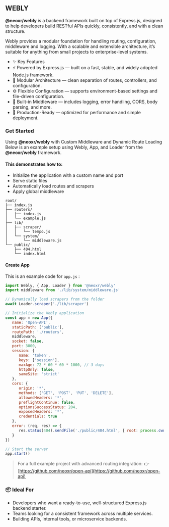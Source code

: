 ## WEBLY

**@neoxr/webly** is a backend framework built on top of Express.js, designed to help developers build RESTful APIs quickly, consistently, and with a clean structure.

Webly provides a modular foundation for handling routing, configuration, middleware and logging. With a scalable and extensible architecture, it’s suitable for anything from small projects to enterprise-level systems.

- ✨ Key Features
- ⚡ Powered by Express.js — built on a fast, stable, and widely adopted Node.js framework.
- 🧩 Modular Architecture — clean separation of routes, controllers, and configuration.
- ⚙️ Flexible Configuration — supports environment-based settings and file-driven configuration.
- 🧠 Built-in Middleware — includes logging, error handling, CORS, body parsing, and more.
- 🚀 Production-Ready — optimized for performance and simple deployment.

### Get Started

Using **@neoxr/webly** with Custom Middleware and Dynamic Route Loading
Below is an example setup using Webly, App, and Loader from the **@neoxr/webly** framework.

#### This demonstrates how to:

- Initialize the application with a custom name and port
- Serve static files
- Automatically load routes and scrapers
- Apply global middleware

```
root/
├── index.js
├── routers/
│   ├── index.js
│   └── example.js
├── lib/
│   ├── scraper/
│   │   └── tempo.js
│   └── system/
│       └── middleware.js
└── public/
    ├── 404.html
    └── index.html
```

#### Create App

This is an example code for `app.js` :

```Javascript
import Webly, { App, Loader } from '@neoxr/webly'
import middleware from './lib/system/middleware.js'

// Dynamically load scrapers from the folder
await Loader.scraper('./lib/scraper')

// Initialize the Webly application
const app = new App({
   name: 'Open-API',
   staticPath: ['public'],
   routePath: './routers',
   middleware,
   socket: false,
   port: 3000,
   session: {
      name: 'token',
      keys: ['session'],
      maxAge: 72 * 60 * 60 * 1000, // 3 days
      httpOnly: false,
      sameSite: 'strict'
   },
   cors: {
      origin: '*',
      methods: ['GET', 'POST', 'PUT', 'DELETE'],
      allowedHeaders: '*',
      preflightContinue: false,
      optionsSuccessStatus: 204,
      exposedHeaders: '*',
      credentials: true
   },
   error: (req, res) => {
      res.status(404).sendFile('./public/404.html', { root: process.cwd() })
   }
})

// Start the server
app.start()
```

> For a full example project with advanced routing integration:
👉 [https://github.com/neoxr/open-api](https://github.com/neoxr/open-api)

### 📦 Ideal For

- Developers who want a ready-to-use, well-structured Express.js backend starter.
- Teams looking for a consistent framework across multiple services.
- Building APIs, internal tools, or microservice backends.

